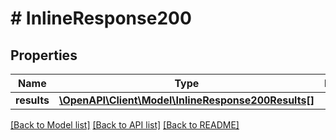 # # InlineResponse200

## Properties

Name | Type | Description | Notes
------------ | ------------- | ------------- | -------------
**results** | [**\OpenAPI\Client\Model\InlineResponse200Results[]**](InlineResponse200Results.md) |  | [optional]

[[Back to Model list]](../../README.md#models) [[Back to API list]](../../README.md#endpoints) [[Back to README]](../../README.md)
